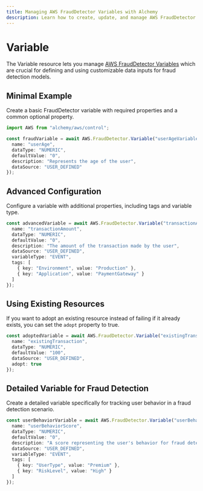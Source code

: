```yaml
---
title: Managing AWS FraudDetector Variables with Alchemy
description: Learn how to create, update, and manage AWS FraudDetector Variables using Alchemy Cloud Control.
---
```


# Variable

The Variable resource lets you manage [AWS FraudDetector Variables](https://docs.aws.amazon.com/frauddetector/latest/userguide/) which are crucial for defining and using customizable data inputs for fraud detection models.

## Minimal Example

Create a basic FraudDetector variable with required properties and a common optional property.

```ts
import AWS from "alchemy/aws/control";

const fraudVariable = await AWS.FraudDetector.Variable("userAgeVariable", {
  name: "userAge",
  dataType: "NUMERIC",
  defaultValue: "0",
  description: "Represents the age of the user",
  dataSource: "USER_DEFINED"
});
```

## Advanced Configuration

Configure a variable with additional properties, including tags and variable type.

```ts
const advancedVariable = await AWS.FraudDetector.Variable("transactionAmountVariable", {
  name: "transactionAmount",
  dataType: "NUMERIC",
  defaultValue: "0",
  description: "The amount of the transaction made by the user",
  dataSource: "USER_DEFINED",
  variableType: "EVENT",
  tags: [
    { key: "Environment", value: "Production" },
    { key: "Application", value: "PaymentGateway" }
  ]
});
```

## Using Existing Resources

If you want to adopt an existing resource instead of failing if it already exists, you can set the `adopt` property to true.

```ts
const adoptedVariable = await AWS.FraudDetector.Variable("existingTransactionVariable", {
  name: "existingTransaction",
  dataType: "NUMERIC",
  defaultValue: "100",
  dataSource: "USER_DEFINED",
  adopt: true
});
```

## Detailed Variable for Fraud Detection

Create a detailed variable specifically for tracking user behavior in a fraud detection scenario.

```ts
const userBehaviorVariable = await AWS.FraudDetector.Variable("userBehaviorVariable", {
  name: "userBehaviorScore",
  dataType: "NUMERIC",
  defaultValue: "0",
  description: "A score representing the user's behavior for fraud detection",
  dataSource: "USER_DEFINED",
  variableType: "EVENT",
  tags: [
    { key: "UserType", value: "Premium" },
    { key: "RiskLevel", value: "High" }
  ]
});
```